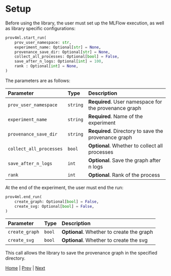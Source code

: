 
# Setup

Before using the library, the user must set up the MLFlow execution, as well as library specific configurations: 

```python
prov4ml.start_run(
    prov_user_namespace: str,
    experiment_name: Optional[str] = None,
    provenance_save_dir: Optional[str] = None,
    collect_all_processes: Optional[bool] = False,
    save_after_n_logs: Optional[int] = 100,
    rank : Optional[int] = None, 
)
```

The parameters are as follows:

| Parameter | Type     | Description                |
| :-------- | :------- | :------------------------- |
| `prov_user_namespace` | `string` | **Required**. User namespace for the provenance graph |
| `experiment_name` | `string` | **Required**. Name of the experiment |
| `provenance_save_dir` | `string` | **Required**. Directory to save the provenance graph |
| `collect_all_processes` | `bool` | **Optional**. Whether to collect all processes |
| `save_after_n_logs` | `int` | **Optional**. Save the graph after n logs |
| `rank` | `int` | **Optional**. Rank of the process |

At the end of the experiment, the user must end the run:

```python
prov4ml.end_run(
    create_graph: Optional[bool] = False, 
    create_svg: Optional[bool] = False, 
)
```

| Parameter | Type     | Description                |
| :-------- | :------- | :------------------------- |
| `create_graph` | `bool` | **Optional**. Whether to create the graph |
| `create_svg` | `bool` | **Optional**. Whether to create the svg |

This call allows the library to save the provenance graph in the specified directory. 

[Home](README.md) | [Prev](installation.md) | [Next](prov_graph.md)